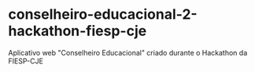 conselheiro-educacional-2-hackathon-fiesp-cje
=============================================

Aplicativo web "Conselheiro Educacional" criado durante o Hackathon da FIESP-CJE
